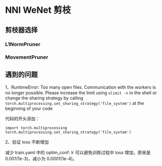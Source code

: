 # NNI WeNet 剪枝

## 剪枝器选择

### L1NormPruner



### MovementPruner



## 遇到的问题

1、RuntimeError: Too many open files. Communication with the workers is no longer possible. Please increase the limit using `ulimit -n` in the shell or change the sharing strategy by calling `torch.multiprocessing.set_sharing_strategy('file_system')` at the beginning of your code



代码的开头添加：

```
import torch.multiprocessing
torch.multiprocessing.set_sharing_strategy('file_system')
```

2、验证 loss 不断增加

减少 train.yaml 中的 optim_conf: lr 可以避免训练过程中 loss 增加，原来是 0.001(1e-3)，减小为 0.0001(1e-4)。

